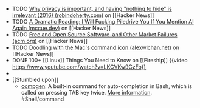 - TODO [Why privacy is important, and having "nothing to hide" is irrelevant (2016) (robindoherty.com)](https://news.ycombinator.com/item?id=40892259) on [[Hacker News]]
- TODO [A Dramatic Reading: I Will Fucking Piledrive You If You Mention AI Again (mccue.dev)](https://news.ycombinator.com/item?id=40891162) on [[Hacker News]]
- TODO [Free and Open Source Software–and Other Market Failures (acm.org)](https://news.ycombinator.com/item?id=40891367) on [[Hacker News]]
- TODO [Doodling with the Mac's command icon (alexwlchan.net)](https://news.ycombinator.com/item?id=40873934) on [[Hacker News]]
- DONE 100+ [[Linux]] Things You Need to Know on [[Fireship]]
  {{video https://www.youtube.com/watch?v=LKCVKw9CzFo}}
-
- [[Stumbled upon]]
	- [compgen](https://tldr.inbrowser.app/pages/common/compgen): A built-in command for auto-completion in Bash, which is called on pressing TAB key twice. [More information](https://www.gnu.org/software/bash/manual/bash.html#index-compgen). #Shell/command